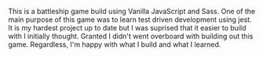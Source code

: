 This is a battleship game build using Vanilla JavaScript and Sass. One of the main purpose of this game was 
to learn test driven development using jest. It is my hardest project up to date but I was suprised that it easier to build with I initially thought. Granted I didn't went overboard with building out this game. Regardless, I'm happy with what I build and what I learned.